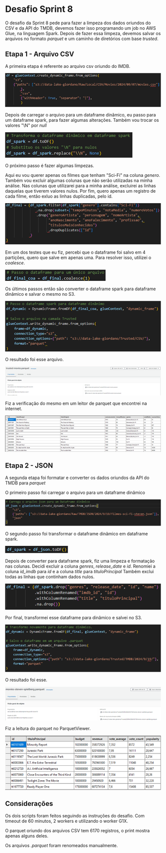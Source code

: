 # Desafio Sprint 8

O desafio da Sprint 8 pede para fazer a limpeza dos dados oriundos do CSV e da API do TMDB, devemos fazer isso programando um job no AWS Glue, na linguagem Spark. Depois de fazer essa limpeza, devemos salvar os arquivos no formato *parquet* e um caminho de diretórios com base *trusted*.

## Etapa 1 - Arquivo CSV

A primeira etapa é referente ao arquivo csv oriundo do IMDB.

![load-csv](../evidencias/load-csv.png)

Depois de carregar o arquivo para um dataframe dinâmico, eu passo para um dataframe spark, para fazer algumas alterações.
Também vou trocar os valores "\N" por *null*

![df-spark](../evidencias/df-spark.png)

O próximo passo é fazer algumas limpezas.

Aqui eu vou querer apenas os filmes que tenham "Sci-Fi" na coluna *genero*.
Também vou excluir algumas colunas que não serão utilizadas na minha análise.
Nas colunas que utilizarei para a minha análise, excluirei as linhas daquelas que tiverem valores nulos.
Por fim, quero apenas um registro de cada filme, então exluo as linhas duplicadas, pelo id.

![drop-csv](../evidencias/drop-csv.png)

Em um dos testes que eu fiz, percebi que o dataframe foi salvo em 4 partições, quero que salve em apenas uma.
Para resolver isso, utilizei o *coalesce*.

![coalesce](../evidencias/coalesce.png)

Os últimos passos então são converter o dataframe spark para dataframe dinâmico e salvar o mesmo no S3.

![save-db-csv](../evidencias/save-db-csv.png)

O resultado foi esse arquivo.

![resul-csv](../evidencias/resul-csv.png)

Fiz a verificação do mesmo em um leitor de parquet que encontrei na internet.

![parquet-viewer-csv](../evidencias/parquet-viewer-csv.png)

## Etapa 2 - JSON

A segunda etapa foi formatar e converter os dados oriundos da API do TMDB para *parquet*

O primeiro passo foi carregar o arquivo para um dataframe dinâmico

![load-json](../evidencias/load-json.png)

O segundo passo foi transformar o dataframe dinâmico em dataframe spark.

![df-spark-json](../evidencias/df-spark-json.png)

Depois de converter para dataframe spark, fiz uma limpeza e formatação nas colunas.
Decidi excluir a coluna *genres*, *release_date* e *id*.
Renomiei a coluna *id_imdb* para *id* e a coluna *title* para *tituloPrincipal*
Também exclui todas as linhas que continham dados nulos.

![df-drop-json](../evidencias/df-drop-json.png)

Por final, transformei esse dataframe para dinâmico e salvei no S3.

![save-json](../evidencias/save-json.png)

O resultado foi esse.

![resul-json](../evidencias/resul-json.png)

Fiz a leitura do parquet no ParquetViewer.

![parquet-viewer-json](../evidencias/parquet-viewer-json.png)

## Considerações

Os dois scripts foram feitos seguindo as instruções do desafio. Com timeout de 60 minutos, 2 workers e utilizando o worker G1X.

O parquet oriundo dos arquivos CSV tem 6170 registros, o print mostra apenas alguns deles.

Os arquivos *.parquet* foram renomeados manualmente.